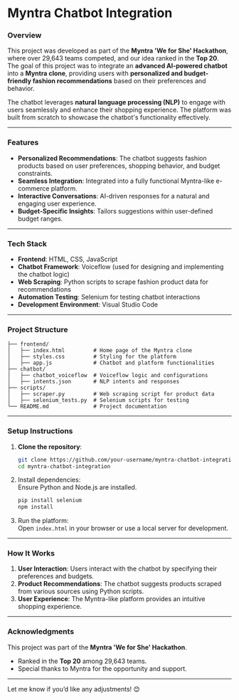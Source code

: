 # Myntra Chatbot Integration  

###  Overview 
This project was developed as part of the **Myntra 'We for She' Hackathon**, where over 29,643 teams competed, and our idea ranked in the **Top 20**.  
The goal of this project was to integrate an **advanced AI-powered chatbot** into a **Myntra clone**, providing users with **personalized and budget-friendly fashion recommendations** based on their preferences and behavior.  

The chatbot leverages **natural language processing (NLP)** to engage with users seamlessly and enhance their shopping experience. The platform was built from scratch to showcase the chatbot's functionality effectively.  

---

### Features  
- **Personalized Recommendations**: The chatbot suggests fashion products based on user preferences, shopping behavior, and budget constraints.  
- **Seamless Integration**: Integrated into a fully functional Myntra-like e-commerce platform.  
- **Interactive Conversations**: AI-driven responses for a natural and engaging user experience.  
- **Budget-Specific Insights**: Tailors suggestions within user-defined budget ranges.  

---

### Tech Stack
- **Frontend**: HTML, CSS, JavaScript  
- **Chatbot Framework**: Voiceflow (used for designing and implementing the chatbot logic)  
- **Web Scraping**: Python scripts to scrape fashion product data for recommendations  
- **Automation Testing**: Selenium for testing chatbot interactions  
- **Development Environment**: Visual Studio Code  

---

### Project Structure  
```plaintext
├── frontend/
│   ├── index.html         # Home page of the Myntra clone
│   ├── styles.css         # Styling for the platform
│   ├── app.js             # Chatbot and platform functionalities
├── chatbot/
│   ├── chatbot_voiceflow  # Voiceflow logic and configurations
│   ├── intents.json       # NLP intents and responses
├── scripts/
│   ├── scraper.py         # Web scraping script for product data
│   ├── selenium_tests.py  # Selenium scripts for testing
└── README.md              # Project documentation
```

---

### Setup Instructions  
1. **Clone the repository**:  
   ```bash
   git clone https://github.com/your-username/myntra-chatbot-integration.git
   cd myntra-chatbot-integration
   ```
2. Install dependencies:  
   Ensure Python and Node.js are installed.  
   ```bash
   pip install selenium
   npm install
   ```
3. Run the platform:  
   Open `index.html` in your browser or use a local server for development.  

---

### How It Works  
1. **User Interaction**: Users interact with the chatbot by specifying their preferences and budgets.  
2. **Product Recommendations**: The chatbot suggests products scraped from various sources using Python scripts.  
3. **User Experience**: The Myntra-like platform provides an intuitive shopping experience.  

---

### Acknowledgments 
This project was part of the **Myntra 'We for She' Hackathon**.  
- Ranked in the **Top 20** among 29,643 teams.  
- Special thanks to Myntra for the opportunity and support.  


---

Let me know if you’d like any adjustments! 😊
